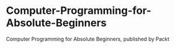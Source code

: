 # Computer-Programming-for-Absolute-Beginners
Computer Programming for Absolute Beginners, published by Packt
